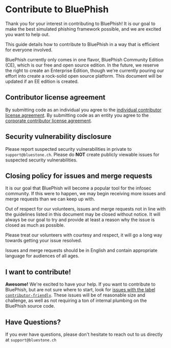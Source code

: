 # Contribute to BluePhish

Thank you for your interest in contributing to BluePhish! It is our goal to make the best simulated phishing framework possible, and we are excited you want to help out.

This guide details how to contribute to BluePhish in a way that is efficient for everyone involved.

BluePhish currently only comes in one flavor, BluePhish Community Edition (CE), which is our free and open source edition. In the future, we reserve the right to create an Enterprise Edition, though we're currently pouring our effort into create a rock-solid open source platform. This document will be updated if an EE edition is created.

## Contributor license agreement

By submitting code as an individual you agree to the
[individual contributor license agreement](docs/individual_contributor_license_agreement.md).
By submitting code as an entity you agree to the
[corporate contributor license agreement](docs/corporate_contributor_license_agreement.md).

## Security vulnerability disclosure

Please report suspected security vulnerabilities in private to
`support@bluestone.ch`.
Please do **NOT** create publicly viewable issues for suspected security
vulnerabilities.

## Closing policy for issues and merge requests

It is our goal that BluePhish will become a popular tool for the infosec community. If this were to happen, we may begin receiving more issues and merge requests than we can keep up with.

Out of respect for our volunteers, issues and merge requests not in line with the guidelines listed in this document may be closed without notice. It will always be our goal to try and provide at least a reason why the issue is closed as much as possible.

Please treat our volunteers with courtesy and respect, it will go a long way
towards getting your issue resolved.

Issues and merge requests should be in English and contain appropriate language
for audiences of all ages.

## I want to contribute!

**Awesome!** We're excited to have your help. If you want to contribute to BluePhish, but are not sure where to start,
look for [issues with the label `contributor-friendly`][contributor-friendly]. These issues
will be of reasonable size and challenge, as well as not requiring a ton of internal plumbing on the BluePhish source code.

## Have Questions?
If you ever have questions, please don't hesitate to reach out to us directly at `support@bluestone.ch`

[contributor-friendly]: https://github.com/bluestoneag/bluephish/labels/contributor-friendly
